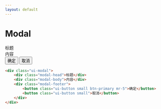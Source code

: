 ```yaml
---
layout: default
---
```


# Modal

<div class="ui-modal">
    <div class="modal-head">标题</div>
    <div class="modal-body">内容</div>
    <div class="modal-footer">
        <button class="ui-button small btn-primary mr-5">确定</button>
        <button class="ui-button small">取消</button>
    </div>
</div>

```html
<div class="ui-modal">
    <div class="modal-head">标题</div>
    <div class="modal-body">内容</div>
    <div class="modal-footer">
        <button class="ui-button small btn-primary mr-5">确定</button>
        <button class="ui-button small">取消</button>
    </div>
</div>
```